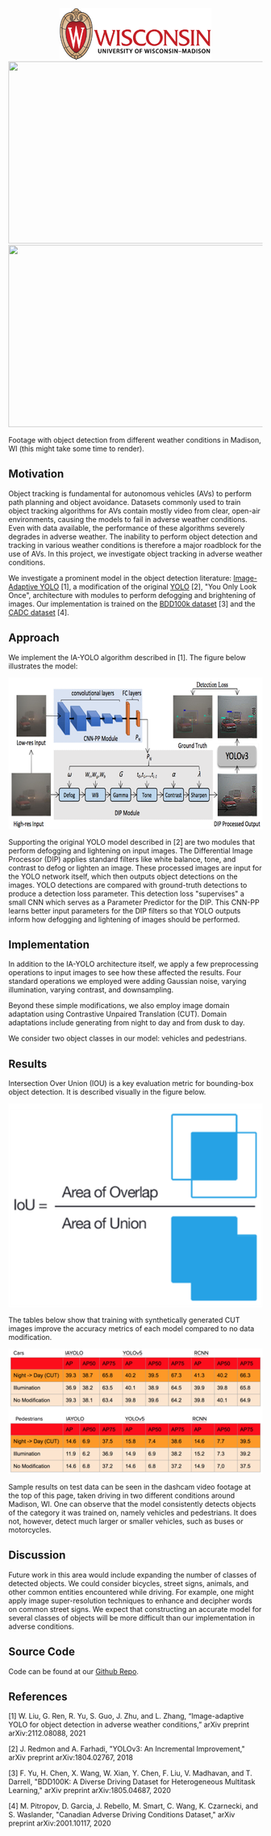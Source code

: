 
<center><img src="Figures/University-of-Wisconsin-Madison-Logo.png" class="centerImage" width="300" height="102"></center>

<center><img src="Figures/Madison_Day.gif" width="640" height="360"></center> <center><img src="Figures/Madison_Night_Rain.gif" width="640" height="360"></center>

Footage with object detection from different weather conditions in Madison, WI (this might take some time to render).

## Motivation
Object tracking is fundamental for autonomous vehicles (AVs) to perform path planning and object avoidance. Datasets commonly used to train object tracking algorithms for AVs contain mostly video from clear, open-air environments, causing the models to fail in adverse weather conditions. Even with data available, the performance of these algorithms severely degrades in adverse weather. The inability to perform object detection and tracking in various weather conditions is therefore a major roadblock for the use of AVs. In this project, we investigate object tracking in adverse weather conditions. 

We investigate a prominent model in the object detection literature: [Image-Adaptive YOLO](https://arxiv.org/abs/2112.08088) [1], a modification of the original [YOLO](https://pjreddie.com/media/files/papers/YOLOv3.pdf) [2], "You Only Look Once", architecture with modules to perform defogging and brightening of images. Our implementation is trained on the [BDD100k dataset](https://www.bdd100k.com/) [3] and the [CADC dataset](http://cadcd.uwaterloo.ca) [4]. 

## Approach
We implement the IA-YOLO algorithm described in [1]. The figure below illustrates the model: 

<center><img src="Figures/IA-YOLO_diagram.png" width = "750" height="300"></center>

Supporting the original YOLO model described in [2] are two modules that perform defogging and lightening on input images. The Differential Image Processor (DIP) applies standard filters like white balance, tone, and contrast to defog or lighten an image. These processed images are input for the YOLO network itself, which then outputs object detections on the images. YOLO detections are compared with ground-truth detections to produce a detection loss parameter. This detection loss "supervises" a small CNN which serves as a Parameter Predictor for the DIP. This CNN-PP learns better input parameters for the DIP filters so that YOLO outputs inform how defogging and lightening of images should be performed.

## Implementation

In addition to the IA-YOLO architecture itself, we apply a few preprocessing operations to input images to see how these affected the results. Four standard operations we employed were adding Gaussian noise, varying illumination, varying contrast, and downsampling. 

Beyond these simple modifications, we also employ image domain adaptation using Contrastive Unpaired Translation (CUT). Domain adaptations include generating from night to day and from dusk to day.

We consider two object classes in our model: vehicles and pedestrians. 

## Results

Intersection Over Union (IOU) is a key evaluation metric for bounding-box object detection. It is described visually in the figure below.

<center><img src="Figures/IOU.png"></center>


The tables below show that training with synthetically generated CUT images improve the accuracy metrics of each model compared to no data modification.

<center><img src="Figures/Tables.png"></center>

Sample results on test data can be seen in the dashcam video footage at the top of this page, taken driving in two different conditions around Madison, WI. One can observe that the model consistently detects objects of the category it was trained on, namely vehicles and pedestrians. It does not, however, detect much larger or smaller vehicles, such as buses or motorcycles.

## Discussion

Future work in this area would include expanding the number of classes of detected objects. We could consider bicycles, street signs, animals, and other common entities encountered while driving. For example, one might apply image super-resolution techniques to enhance and decipher words on common street signs. We expect that constructing an accurate model for several classes of objects will be more difficult than our implementation in adverse conditions.

## Source Code
Code can be found at our [Github Repo](https://github.com/jonvanveen/Adverse-Weather-Object-Tracking).

## References

[1] W. Liu, G. Ren, R. Yu, S. Guo, J. Zhu, and L. Zhang, “Image-adaptive YOLO for object detection in adverse weather conditions,” arXiv preprint arXiv:2112.08088, 2021

[2] J. Redmon and A. Farhadi, "YOLOv3: An Incremental Improvement," arXiv preprint arXiv:1804.02767, 2018

[3] F. Yu, H. Chen, X. Wang, W. Xian, Y. Chen, F. Liu, V. Madhavan, and T. Darrell, "BDD100K: A Diverse Driving Dataset for Heterogeneous Multitask Learning," arXiv preprint arXiv:1805.04687, 2020

[4] M. Pitropov, D. Garcia, J. Rebello, M. Smart, C. Wang, K. Czarnecki, and S. Waslander, "Canadian Adverse Driving Conditions Dataset," arXiv preprint arXiv:2001.10117, 2020

